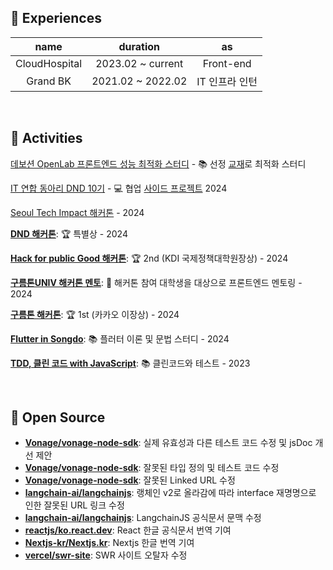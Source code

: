 ## 🚧 Experiences

|name|duration|as|
|:-:|:-:|:-:|
|CloudHospital|2023.02 ~ current|Front-end|
|Grand BK|2021.02 ~ 2022.02|IT 인프라 인턴|

<br/>

## 👟 Activities

[데보션 OpenLab 프론트엔드 성능 최적화 스터디](https://devocean.sk.com/blog/techBoardDetail.do?ID=166865) - 📚 선정 [교재](https://product.kyobobook.co.kr/detail/S000200178292)로 최적화 스터디

[IT 연합 동아리 DND 10기](https://dnd.ac/) -  💻 협업 [사이드 프로젝트](https://github.com/dnd-side-project/dnd-11th-5-frontend) 2024

[Seoul Tech Impact 해커톤](https://devpost.com/software/mayo-my-art-your-object) - 2024

[**DND 해커톤**](https://festa.io/events/4978): 🏆 특별상 - 2024

[**Hack for public Good 해커톤**](https://event-us.kr/aiinnovation/event/80730): 🏆 2nd (KDI 국제정책대학원장상) - 2024

[**구름톤UNIV 해커톤 멘토**](https://9oormthon.university/project): 🔎 해커톤 참여 대학생을 대상으로 프론트엔드 멘토링 - 2024

[**구름톤 해커톤**](https://9oormthon.goorm.io/b347a02d-8084-435f-9c16-22d0067e8ab5): 🏆 1st (카카오 이장상) - 2024

[**Flutter in Songdo**](https://www.meetup.com/ko-KR/flutter-songdo/): 📚 플러터 이론 및 문법 스터디 - 2024

[**TDD, 클린 코드 with JavaScript**](https://edu.nextstep.camp/): 📚 클린코드와 테스트 - 2023

<br/>

## 🚀 Open Source

- [**Vonage/vonage-node-sdk**](https://github.com/Vonage/vonage-node-sdk/pull/940): 실제 유효성과 다른 테스트 코드 수정 및 jsDoc 개선 제안 
- [**Vonage/vonage-node-sdk**](https://github.com/Vonage/vonage-node-sdk/pull/937): 잘못된 타입 정의 및 테스트 코드 수정
- [**Vonage/vonage-node-sdk**](https://github.com/Vonage/vonage-node-sdk/pull/936): 잘못된 Linked URL 수정
- [**langchain-ai/langchainjs**](https://github.com/langchain-ai/langchainjs/pull/5706): 랭체인 v2로 올라감에 따라 interface 재명명으로 인한 잘못된 URL 링크 수정
- [**langchain-ai/langchainjs**](https://github.com/langchain-ai/langchainjs/pull/5674): LangchainJS 공식문서 문맥 수정 
- [**reactjs/ko.react.dev**](https://github.com/reactjs/ko.react.dev/pull/803): React 한글 공식문서 번역 기여 
- [**Nextjs-kr/Nextjs.kr**](https://github.com/Nextjs-kr/Nextjs.kr/pull/339): Nextjs 한글 번역 기여
- [**vercel/swr-site**](https://github.com/vercel/swr-site/pull/472): SWR 사이트 오탈자 수정
